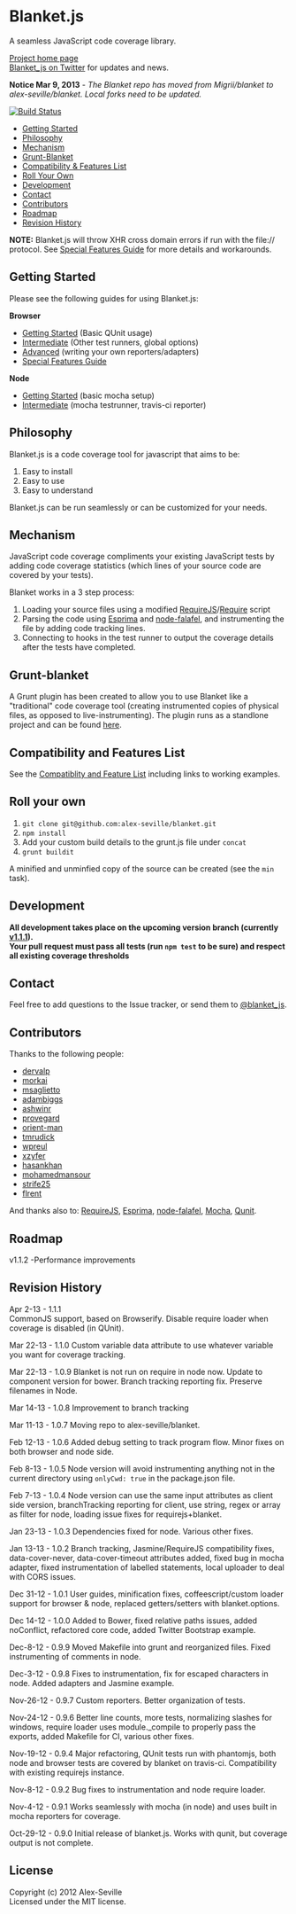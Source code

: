 # Blanket.js

A seamless JavaScript code coverage library.

[Project home page](http://blanketjs.org/)  
[Blanket_js on Twitter](http://www.twitter.com/blanket_js) for updates and news.

**Notice Mar 9, 2013** - *The Blanket repo has moved from Migrii/blanket to alex-seville/blanket.  Local forks need to be updated.*


[![Build Status](https://travis-ci.org/alex-seville/blanket.png)](https://travis-ci.org/alex-seville/blanket)

* [Getting Started](#getting-started)
* [Philosophy](#philosophy)
* [Mechanism](#mechanism)
* [Grunt-Blanket](#grunt-blanket)
* [Compatibility & Features List](#compatibility-and-features-list)
* [Roll Your Own](#roll-your-own)
* [Development](#development)
* [Contact](#contact)
* [Contributors](#contributors)  
* [Roadmap](#roadmap)
* [Revision History](#revision-history)

**NOTE:** Blanket.js will throw XHR cross domain errors if run with the file:// protocol.  See [Special Features Guide](https://github.com/alex-seville/blanket/blob/master/docs/special_features.md) for more details and workarounds.


## Getting Started

Please see the following guides for using Blanket.js:

**Browser**
* [Getting Started](https://github.com/alex-seville/blanket/blob/master/docs/getting_started_browser.md) (Basic QUnit usage)
* [Intermediate](https://github.com/alex-seville/blanket/blob/master/docs/intermediate_browser.md) (Other test runners, global options)
* [Advanced](https://github.com/alex-seville/blanket/blob/master/docs/advanced_browser.md) (writing your own reporters/adapters)
* [Special Features Guide](https://github.com/alex-seville/blanket/blob/master/docs/special_features.md)

**Node**
* [Getting Started](https://github.com/alex-seville/blanket/blob/master/docs/getting_started_node.md) (basic mocha setup)
* [Intermediate](https://github.com/alex-seville/blanket/blob/master/docs/intermediate_node.md) (mocha testrunner, travis-ci reporter)


## Philosophy

Blanket.js is a code coverage tool for javascript that aims to be:

1. Easy to install
2. Easy to use
3. Easy to understand

Blanket.js can be run seamlessly or can be customized for your needs.


## Mechanism

JavaScript code coverage compliments your existing JavaScript tests by adding code coverage statistics (which lines of your source code are covered by your tests).

Blanket works in a 3 step process:

1. Loading your source files using a modified [RequireJS](http://requirejs.org/)/[Require](http://nodejs.org/api/globals.html#globals_require) script
2. Parsing the code using [Esprima](http://esprima.org) and [node-falafel](https://github.com/substack/node-falafel), and instrumenting the file by adding code tracking lines.
3. Connecting to hooks in the test runner to output the coverage details after the tests have completed.

## Grunt-blanket

A Grunt plugin has been created to allow you to use Blanket like a "traditional" code coverage tool (creating instrumented copies of physical files, as opposed to live-instrumenting).
The plugin runs as a standlone project and can be found [here](https://github.com/alex-seville/grunt-blanket).


## Compatibility and Features List

See the [Compatiblity and Feature List](https://github.com/alex-seville/blanket/blob/master/docs/compatibility_and_features.md) including links to working examples.


## Roll your own

1. `git clone git@github.com:alex-seville/blanket.git`  
2. `npm install`  
3. Add your custom build details to the grunt.js file under `concat`
3. `grunt buildit` 

A minified and unminfied copy of the source can be created (see the `min` task).  


## Development

**All development takes place on the upcoming version branch (currently [v1.1.1](https://github.com/alex-seville/blanket/tree/v1.1.1)).**  
**Your pull request must pass all tests (run `npm test` to be sure) and respect all existing coverage thresholds**


## Contact

Feel free to add questions to the Issue tracker, or send them to [@blanket_js](http://www.twitter.com/blanket_js).


## Contributors

Thanks to the following people:

* [dervalp](https://github.com/dervalp)
* [morkai](https://github.com/morkai)
* [msaglietto](https://github.com/msaglietto)
* [adambiggs](https://github.com/adambiggs)
* [ashwinr](https://github.com/ashwinr)
* [provegard](https://github.com/provegard)
* [orient-man](https://github.com/orient-man)
* [tmrudick](https://github.com/tmrudick)
* [wpreul](https://github.com/wpreul)
* [xzyfer](https://github.com/xzyfer)
* [hasankhan](https://github.com/hasankhan)
* [mohamedmansour](https://github.com/mohamedmansour)
* [strife25](https://github.com/strife25)
* [flrent](https://github.com/flrent)

And thanks also to: [RequireJS](http://requirejs.org/), [Esprima](http://esprima.org/), [node-falafel](https://github.com/substack/node-falafel), [Mocha](http://visionmedia.github.com/mocha/), [Qunit](http://qunitjs.com/).


## Roadmap

v1.1.2 
-Performance improvements


## Revision History

Apr 2-13 - 1.1.1  
CommonJS support, based on Browserify. Disable require loader when coverage is disabled (in QUnit).

Mar 22-13 - 1.1.0
Custom variable data attribute to use whatever variable you want for coverage tracking.

Mar 22-13 - 1.0.9
Blanket is not run on require in node now. Update to component version for bower. Branch tracking reporting fix.  Preserve filenames in Node.

Mar 14-13 - 1.0.8
Improvement to branch tracking

Mar 11-13 - 1.0.7
Moving repo to alex-seville/blanket.

Feb 12-13 - 1.0.6
Added debug setting to track program flow.  Minor fixes on both browser and node side.

Feb 8-13 - 1.0.5
Node version will avoid instrumenting anything not in the current directory using `onlyCwd: true` in the package.json file.

Feb 7-13 - 1.0.4
Node version can use the same input attributes as client side version, branchTracking reporting for client, use string, regex or array as filter for node, loading issue fixes for requirejs+blanket.

Jan 23-13 - 1.0.3
Dependencies fixed for node. Various other fixes.

Jan 13-13 - 1.0.2
Branch tracking, Jasmine/RequireJS compatibility fixes, data-cover-never, data-cover-timeout attributes added, fixed bug in mocha adapter, fixed instrumentation of labelled statements, local uploader to deal with CORS issues.

Dec 31-12 - 1.0.1
User guides, minification fixes, coffeescript/custom loader support for browser & node, replaced getters/setters with blanket.options.

Dec 14-12 - 1.0.0
Added to Bower, fixed relative paths issues, added noConflict, refactored core code, added Twitter Bootstrap example.

Dec-8-12 - 0.9.9
Moved Makefile into grunt and reorganized files.  Fixed instrumenting of comments in node.

Dec-3-12 - 0.9.8
Fixes to instrumentation, fix for escaped characters in node.  Added adapters and Jasmine example.

Nov-26-12 - 0.9.7
Custom reporters. Better organization of tests.

Nov-24-12 - 0.9.6
Better line counts, more tests, normalizing slashes for windows, require loader uses module._compile to properly pass the exports, added Makefile for CI, various other fixes. 

Nov-19-12 - 0.9.4
Major refactoring, QUnit tests run with phantomjs, both node and browser tests are covered by blanket on travis-ci.  Compatibility with existing requirejs instance.

Nov-8-12 - 0.9.2
Bug fixes to instrumentation and node require loader.

Nov-4-12 - 0.9.1
Works seamlessly with mocha (in node) and uses built in mocha reporters for coverage.

Oct-29-12 - 0.9.0
Initial release of blanket.js.  Works with qunit, but coverage output is not complete.

## License
Copyright (c) 2012 Alex-Seville  
Licensed under the MIT license.
